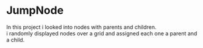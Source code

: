 # JumpNode
In this project i looked into nodes with parents and children.<br>
i randomly displayed nodes over a grid and assigned each one a parent and a child.
